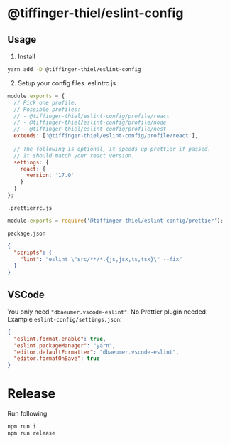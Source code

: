 # @tiffinger-thiel/eslint-config

## Usage

1. Install
```sh
yarn add -D @tiffinger-thiel/eslint-config
```
2. Setup your config files
.eslintrc.js
```js
module.exports = {
  // Pick one profile.
  // Possible profiles:
  // - @tiffinger-thiel/eslint-config/profile/react
  // - @tiffinger-thiel/eslint-config/profile/node
  // - @tiffinger-thiel/eslint-config/profile/nest
  extends: ['@tiffinger-thiel/eslint-config/profile/react'],
  
  // The following is optional, it speeds up prettier if passed.
  // It should match your react version.
  settings: {
    react: {
      version: '17.0'
    }
  }
};
```

`.prettierrc.js`
```js
module.exports = require('@tiffinger-thiel/eslint-config/prettier');
```

`package.json`
```json
{
  "scripts": {
    "lint": "eslint \"src/**/*.{js,jsx,ts,tsx}\" --fix"
  }
}
```

## VSCode
You only need `"dbaeumer.vscode-eslint"`. No Prettier plugin needed.
Example `eslint-config/settings.json`:
```json
{
  "eslint.format.enable": true,
  "eslint.packageManager": "yarn",
  "editor.defaultFormatter": "dbaeumer.vscode-eslint",
  "editor.formatOnSave": true
}
```

# Release

Run following 

```bash
npm run i
npm run release
```
